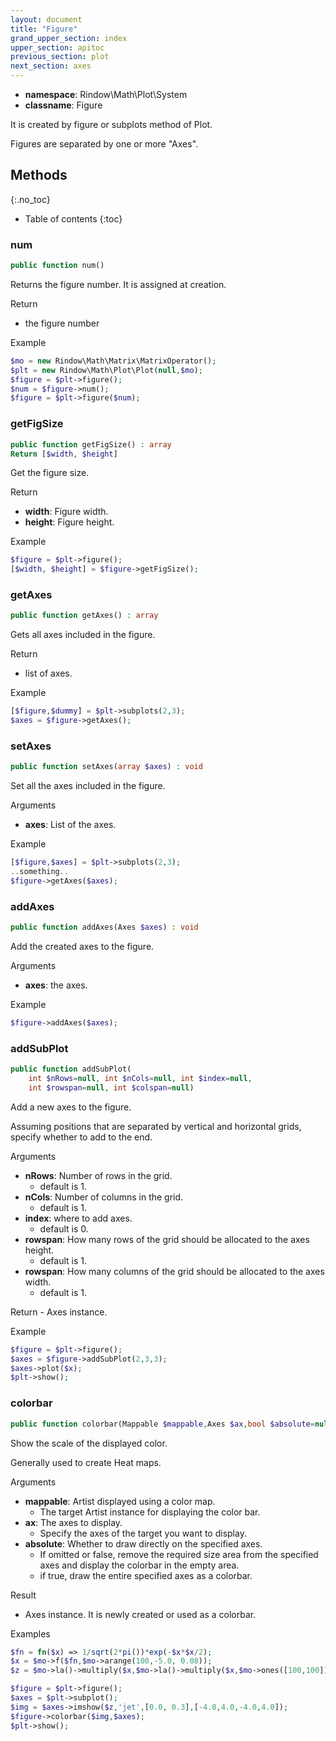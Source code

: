 ```yaml
---
layout: document
title: "Figure"
grand_upper_section: index
upper_section: apitoc
previous_section: plot
next_section: axes
---
```

- **namespace**: Rindow\Math\Plot\System
- **classname**: Figure

It is created by figure or subplots method of Plot.

Figures are separated by one or more "Axes".

Methods
-------
{:.no_toc}
* Table of contents
{:toc}

### num
```php
public function num()
```
Returns the figure number. It is assigned at creation.

Return
- the figure number

Example
```php
$mo = new Rindow\Math\Matrix\MatrixOperator();
$plt = new Rindow\Math\Plot\Plot(null,$mo);
$figure = $plt->figure();
$num = $figure->num();
$figure = $plt->figure($num);
```

### getFigSize
```php
public function getFigSize() : array
Return [$width, $height]
```
Get the figure size.

Return
- **width**: Figure width.
- **height**: Figure height.

Example
```php
$figure = $plt->figure();
[$width, $height] = $figure->getFigSize();
```

### getAxes
```php
public function getAxes() : array
```
Gets all axes included in the figure.

Return
- list of axes.

Example
```php
[$figure,$dummy] = $plt->subplots(2,3);
$axes = $figure->getAxes();
```

### setAxes
```php
public function setAxes(array $axes) : void
```
Set all the axes included in the figure.

Arguments
- **axes**: List of the axes.

Example
```php
[$figure,$axes] = $plt->subplots(2,3);
..something..
$figure->getAxes($axes);
```

### addAxes
```php
public function addAxes(Axes $axes) : void
```
Add the created axes to the figure.

Arguments
- **axes**: the axes.

Example
```php
$figure->addAxes($axes);
```

### addSubPlot
```php
public function addSubPlot(
    int $nRows=null, int $nCols=null, int $index=null,
    int $rowspan=null, int $colspan=null)
```
Add a new axes to the figure.

Assuming positions that are separated by vertical and horizontal grids,
specify whether to add to the end.

Arguments
- **nRows**: Number of rows in the grid.
    - default is 1.
- **nCols**: Number of columns in the grid.
    - default is 1.
- **index**: where to add axes.
    - default is 0.
- **rowspan**: How many rows of the grid should be allocated to the axes height.
    - default is 1.
- **rowspan**: How many columns of the grid should be allocated to the axes width.
    - default is 1.

Return
    - Axes instance.

Example
```php
$figure = $plt->figure();
$axes = $figure->addSubPlot(2,3,3);
$axes->plot($x);
$plt->show();
```

### colorbar
```php
public function colorbar(Mappable $mappable,Axes $ax,bool $absolute=null)
```
Show the scale of the displayed color.

Generally used to create Heat maps.

Arguments
- **mappable**: Artist displayed using a color map.
    - The target Artist instance for displaying the color bar.
- **ax**: The axes to display.
    - Specify the axes of the target you want to display.
- **absolute**: Whether to draw directly on the specified axes.
    - If omitted or false, remove the required size area from the specified axes and display the colorbar in the empty area.
    - if true, draw the entire specified axes as a colorbar.

Result
- Axes instance. It is newly created or used as a colorbar.

Examples
```php
$fn = fn($x) => 1/sqrt(2*pi())*exp(-$x*$x/2);
$x = $mo->f($fn,$mo->arange(100,-5.0, 0.08));
$z = $mo->la()->multiply($x,$mo->la()->multiply($x,$mo->ones([100,100])),true);

$figure = $plt->figure();
$axes = $plt->subplot();
$img = $axes->imshow($z,'jet',[0.0, 0.3],[-4.0,4.0,-4.0,4.0]);
$figure->colorbar($img,$axes);
$plt->show();
```
